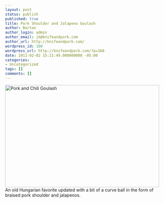 ```yaml
---
layout: post
status: publish
published: true
title: Pork Shoulder and Jalapeno Goulash
author: Barton
author_login: admin
author_email: jb@knifeandpork.com
author_url: http://knifeandpork.com/
wordpress_id: 160
wordpress_url: http://knifeandpork.com/?p=160
date: 2011-02-02 15:21:49.000000000 -05:00
categories:
- Uncategorized
tags: []
comments: []
---
```

<a href="http://www.flickr.com/photos/phy5ics/5411225653/" title="Pork and Chili Goulash by phy5ics, on Flickr"><img src="http://farm6.static.flickr.com/5180/5411225653_91eca2ceda.jpg" width="500" height="333" alt="Pork and Chili Goulash" /></a>
An old Hungarian favorite updated with a bit of a curve ball in the form of braised pork shoulder and jalapenos.
